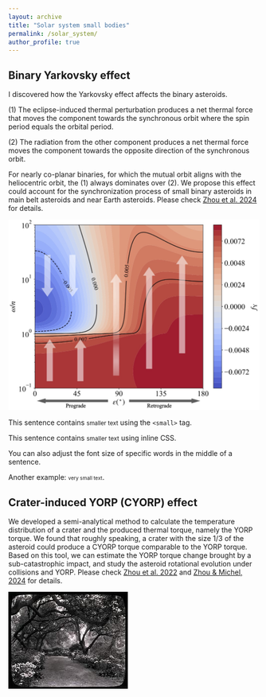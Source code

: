 ```yaml
---
layout: archive
title: "Solar system small bodies"
permalink: /solar_system/
author_profile: true
---
```




Binary Yarkovsky effect
-----
I discovered how the Yarkovsky effect affects the binary asteroids.

(1) The eclipse-induced thermal perturbation produces a net thermal force that moves the component towards the synchronous orbit where the spin period equals the orbital period.

(2) The radiation from the other component produces a net thermal force moves the component towards the opposite direction of the synchronous orbit.

For nearly co-planar binaries, for which the mutual orbit aligns with the heliocentric orbit, the (1) always dominates over (2). We propose this effect could account for the synchronization process of small binary asteroids in main belt asteroids and near Earth asteroids. Please check [Zhou et al. 2024](https://iopscience.iop.org/article/10.3847/2041-8213/ad4f7f) for details.

![see](/images/m_epsilon.jpg)


This sentence contains <small>smaller text</small> using the `<small>` tag.

This sentence contains <span style="font-size: 12px;">smaller text</span> using inline CSS.

You can also adjust the font size of specific words <span style="font-size: 14px;">in the middle</span> of a sentence.

Another example: <span style="font-size: 10px;">very small text</span>.



Crater-induced YORP (CYORP) effect
-----
We developed a semi-analytical method to calculate the temperature distribution of a crater and the produced thermal torque, namely the YORP torque. We found that roughly speaking, a crater with the size 1/3 of the asteroid could produce a CYORP torque comparable to the YORP torque. Based on this tool, we can estimate the YORP torque change brought by a sub-catastrophic impact, and study the asteroid rotational evolution under collisions and YORP. Please check [Zhou et al. 2022]() and [Zhou & Michel, 2024]() for details. 

![see](/images/3953273590_704e3899d5_m.jpg)


